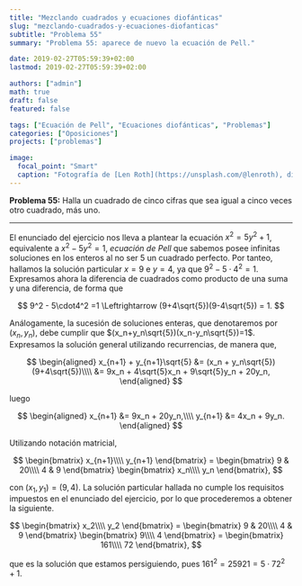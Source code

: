 ```yaml
---
title: "Mezclando cuadrados y ecuaciones diofánticas"
slug: "mezclando-cuadrados-y-ecuaciones-diofanticas"
subtitle: "Problema 55"
summary: "Problema 55: aparece de nuevo la ecuación de Pell."

date: 2019-02-27T05:59:39+02:00
lastmod: 2019-02-27T05:59:39+02:00

authors: ["admin"]
math: true
draft: false
featured: false

tags: ["Ecuación de Pell", "Ecuaciones diofánticas", "Problemas"]
categories: ["Oposiciones"]
projects: ["problemas"]

image:
  focal_point: "Smart"
  caption: "Fotografía de [Len Roth](https://unsplash.com/@lenroth), disponible en [Unsplash](https://unsplash.com/photos/4XXNWJJ4msg)."
---
```


**Problema 55:** Halla un cuadrado de cinco cifras que sea igual a cinco veces otro cuadrado, más uno.

***

El enunciado del ejercicio nos lleva a plantear la ecuación $x^2 = 5y^2 +1$, equivalente a $x^2 -5y^2 =1$, *ecuación de Pell* que sabemos posee infinitas soluciones en los enteros al no ser $5$ un cuadrado perfecto. Por tanteo, hallamos la solución particular $x=9$ e $y=4$, ya que $9^2 - 5\cdot4^2 =1$. Expresamos ahora la diferencia de cuadrados como producto de una suma y una diferencia, de forma que

$$
9^2 - 5\cdot4^2 =1 \Leftrightarrow (9+4\sqrt{5})(9-4\sqrt{5}) = 1.
$$

Análogamente, la sucesión de soluciones enteras, que denotaremos por $(x_n,y_n)$, debe cumplir que $(x_n+y_n\sqrt{5})(x_n-y_n\sqrt{5})=1$. Expresamos la solución general utilizando recurrencias, de manera que,

$$
\begin{aligned}
x_{n+1} + y_{n+1}\sqrt{5} &= (x_n + y_n\sqrt{5})(9+4\sqrt{5})\\\\ &= 9x_n + 4\sqrt{5}x_n + 9\sqrt{5}y_n + 20y_n,
\end{aligned}
$$

luego

$$
\begin{aligned}
x_{n+1} &= 9x_n + 20y_n,\\\\ y_{n+1} &= 4x_n + 9y_n.
\end{aligned}
$$

Utilizando notación matricial,

$$
\begin{bmatrix}
x_{n+1}\\\\ y_{n+1}
\end{bmatrix}
= \begin{bmatrix}
9 & 20\\\\ 4 & 9
\end{bmatrix}
\begin{bmatrix}
x_n\\\\ y_n
\end{bmatrix},
$$

con $(x_1,y_1) = (9,4)$. La solución particular hallada no cumple los requisitos impuestos en el enunciado del ejercicio, por lo que procederemos a obtener la siguiente.

$$
\begin{bmatrix}
x_2\\\\ y_2
\end{bmatrix}
= \begin{bmatrix}
9 & 20\\\\ 4 & 9
\end{bmatrix}
\begin{bmatrix}
9\\\\ 4
\end{bmatrix}
= \begin{bmatrix}
161\\\\ 72
\end{bmatrix},
$$

que es la solución que estamos persiguiendo, pues $161^2 = 25921 = 5\cdot72^2+1$.
